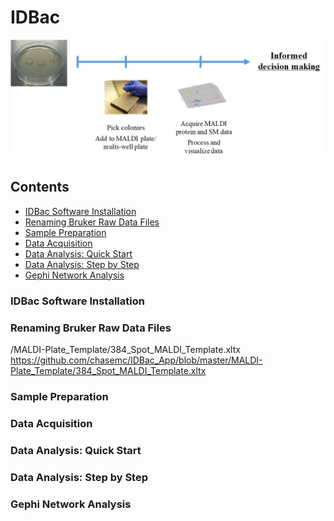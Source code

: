 # IDBac

![](/ReadMe_Images/MainImage.png)
 

## Contents
- [IDBac Software Installation](#idbac-software-installation)
- [Renaming Bruker Raw Data Files](#renaming-bruker-raw-data-files)
- [Sample Preparation](#sample-preparation)
- [Data Acquisition](#data-acquisition)
- [Data Analysis: Quick Start](#data-analysis:-quick-start)
- [Data Analysis: Step by Step](#data-analysis:-step-by-step)
- [Gephi Network Analysis](#gephi-network-analysis)




### IDBac Software Installation

### Renaming Bruker Raw Data Files
/MALDI-Plate_Template/384_Spot_MALDI_Template.xltx
https://github.com/chasemc/IDBac_App/blob/master/MALDI-Plate_Template/384_Spot_MALDI_Template.xltx

  
### Sample Preparation

### Data Acquisition
### Data Analysis: Quick Start
### Data Analysis: Step by Step
### Gephi Network Analysis
